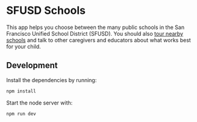 # SFUSD Schools

This app helps you choose between the many public schools in the San Francisco
Unified School District (SFUSD). You should also [tour nearby
schools](https://sfusd.edu/tours) and talk to other caregivers and educators
about what works best for your child.

## Development
Install the dependencies by running:
```sh
npm install
```
Start the node server with:
```sh
npm run dev
```
